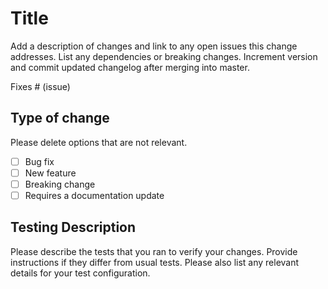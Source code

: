 # Title

Add a description of changes and link to any open issues this change addresses. List any dependencies or breaking
changes. Increment version and commit updated changelog after merging into master.

Fixes # (issue)

## Type of change

Please delete options that are not relevant.

- [ ] Bug fix
- [ ] New feature
- [ ] Breaking change
- [ ] Requires a documentation update

## Testing Description

Please describe the tests that you ran to verify your changes. Provide instructions if they differ from usual tests.
Please also list any relevant details for your test configuration.
